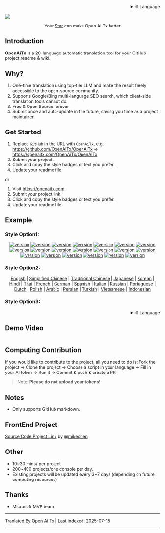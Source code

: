 <div align="right" >
  <details>
    <summary >🌐 Language</summary>
    <div>
      <div align="right">
        <p><a href="https://openaitx.github.io/view.html?user=OpenAiTx&project=OpenAiTx&lang=en">English</a></p>
        <p><a href="https://openaitx.github.io/view.html?user=OpenAiTx&project=OpenAiTx&lang=zh-CN">Simplified Chinese</a></p>
        <p><a href="https://openaitx.github.io/view.html?user=OpenAiTx&project=OpenAiTx&lang=zh-TW">Traditional Chinese</a></p>
        <p><a href="https://openaitx.github.io/view.html?user=OpenAiTx&project=OpenAiTx&lang=ja">Japanese</a></p>
        <p><a href="https://openaitx.github.io/view.html?user=OpenAiTx&project=OpenAiTx&lang=ko">Korean</a></p>
        <p><a href="https://openaitx.github.io/view.html?user=OpenAiTx&project=OpenAiTx&lang=hi">Hindi</a></p>
        <p><a href="https://openaitx.github.io/view.html?user=OpenAiTx&project=OpenAiTx&lang=th">Thai</a></p>
        <p><a href="https://openaitx.github.io/view.html?user=OpenAiTx&project=OpenAiTx&lang=fr">French</a></p>
        <p><a href="https://openaitx.github.io/view.html?user=OpenAiTx&project=OpenAiTx&lang=de">German</a></p>
        <p><a href="https://openaitx.github.io/view.html?user=OpenAiTx&project=OpenAiTx&lang=es">Spanish</a></p>
        <p><a href="https://openaitx.github.io/view.html?user=OpenAiTx&project=OpenAiTx&lang=it">Italian</a></p>
        <p><a href="https://openaitx.github.io/view.html?user=OpenAiTx&project=OpenAiTx&lang=ru">Russian</a></p>
        <p><a href="https://openaitx.github.io/view.html?user=OpenAiTx&project=OpenAiTx&lang=pt">Portuguese</a></p>
        <p><a href="https://openaitx.github.io/view.html?user=OpenAiTx&project=OpenAiTx&lang=nl">Dutch</a></p>
        <p><a href="https://openaitx.github.io/view.html?user=OpenAiTx&project=OpenAiTx&lang=pl">Polish</a></p>
        <p><a href="https://openaitx.github.io/view.html?user=OpenAiTx&project=OpenAiTx&lang=ar">Arabic</a></p>
        <p><a href="https://openaitx.github.io/view.html?user=OpenAiTx&project=OpenAiTx&lang=fa">Persian</a></p>
        <p><a href="https://openaitx.github.io/view.html?user=OpenAiTx&project=OpenAiTx&lang=tr">Turkish</a></p>
        <p><a href="https://openaitx.github.io/view.html?user=OpenAiTx&project=OpenAiTx&lang=vi">Vietnamese</a></p>
        <p><a href="https://openaitx.github.io/view.html?user=OpenAiTx&project=OpenAiTx&lang=id">Indonesian</a></p>
      </div>
    </div>
  </details>
</div>

![](https://openaitx.github.io/logo_crop.png)



<div align="center">
 Your <a href="https://github.com/OpenAiTx/OpenAiTx">Star</a>  can make Open Ai Tx better
</div>


## Introduction

**OpenAiTx** is a 20-language automatic translation tool for your GitHub project readme & wiki.

## Why?

1. One-time translation using top-tier LLM and make the result freely accessible to the open-source community.
2. Supports Google/Bing multi-language SEO search, which client-side translation tools cannot do.
3. Free & Open Source forever 
4. Submit once and auto-update in the future, saving you time as a project maintainer.


## Get Started

1. Replace `GitHub` in the URL with `OpenAiTx`, e.g. https://github.com/OpenAiTx/OpenAiTx → https://openaitx.com/OpenAiTx/OpenAiTx  
2. Submit your project.
3. Click and copy the style badges or text you prefer.
4. Update your readme file.

or

1. Visit https://openaitx.com
2. Submit your project link.
3. Click and copy the style badges or text you prefer.
4. Update your readme file.

## Example

### Style Option1:

<div align="center"><p><a href="https://openaitx.github.io/view.html?user=OpenAiTx&project=OpenAiTx&lang=en"><img src="https://img.shields.io/badge/EN-white" alt="version"></a> <a href="https://openaitx.github.io/view.html?user=OpenAiTx&project=OpenAiTx&lang=zh-CN"><img src="https://img.shields.io/badge/简中-white" alt="version"></a> <a href="https://openaitx.github.io/view.html?user=OpenAiTx&project=OpenAiTx&lang=zh-TW"><img src="https://img.shields.io/badge/繁中-white" alt="version"></a> <a href="https://openaitx.github.io/view.html?user=OpenAiTx&project=OpenAiTx&lang=ja"><img src="https://img.shields.io/badge/日本語-white" alt="version"></a> <a href="https://openaitx.github.io/view.html?user=OpenAiTx&project=OpenAiTx&lang=ko"><img src="https://img.shields.io/badge/한국어-white" alt="version"></a> <a href="https://openaitx.github.io/view.html?user=OpenAiTx&project=OpenAiTx&lang=hi"><img src="https://img.shields.io/badge/हिन्दी-white" alt="version"></a> <a href="https://openaitx.github.io/view.html?user=OpenAiTx&project=OpenAiTx&lang=th"><img src="https://img.shields.io/badge/ไทย-white" alt="version"></a> <a href="https://openaitx.github.io/view.html?user=OpenAiTx&project=OpenAiTx&lang=fr"><img src="https://img.shields.io/badge/Français-white" alt="version"></a> <a href="https://openaitx.github.io/view.html?user=OpenAiTx&project=OpenAiTx&lang=de"><img src="https://img.shields.io/badge/Deutsch-white" alt="version"></a> <a href="https://openaitx.github.io/view.html?user=OpenAiTx&project=OpenAiTx&lang=es"><img src="https://img.shields.io/badge/Español-white" alt="version"></a> <a href="https://openaitx.github.io/view.html?user=OpenAiTx&project=OpenAiTx&lang=it"><img src="https://img.shields.io/badge/Italiano-white" alt="version"></a> <a href="https://openaitx.github.io/view.html?user=OpenAiTx&project=OpenAiTx&lang=ru"><img src="https://img.shields.io/badge/Русский-white" alt="version"></a> <a href="https://openaitx.github.io/view.html?user=OpenAiTx&project=OpenAiTx&lang=pt"><img src="https://img.shields.io/badge/Português-white" alt="version"></a> <a href="https://openaitx.github.io/view.html?user=OpenAiTx&project=OpenAiTx&lang=nl"><img src="https://img.shields.io/badge/Nederlands-white" alt="version"></a> <a href="https://openaitx.github.io/view.html?user=OpenAiTx&project=OpenAiTx&lang=pl"><img src="https://img.shields.io/badge/Polski-white" alt="version"></a> <a href="https://openaitx.github.io/view.html?user=OpenAiTx&project=OpenAiTx&lang=ar"><img src="https://img.shields.io/badge/العربية-white" alt="version"></a> <a href="https://openaitx.github.io/view.html?user=OpenAiTx&project=OpenAiTx&lang=fa"><img src="https://img.shields.io/badge/فارسی-white" alt="version"></a> <a href="https://openaitx.github.io/view.html?user=OpenAiTx&project=OpenAiTx&lang=tr"><img src="https://img.shields.io/badge/Türkçe-white" alt="version"></a> <a href="https://openaitx.github.io/view.html?user=OpenAiTx&project=OpenAiTx&lang=vi"><img src="https://img.shields.io/badge/Tiếng Việt-white" alt="version"></a> <a href="https://openaitx.github.io/view.html?user=OpenAiTx&project=OpenAiTx&lang=id"><img src="https://img.shields.io/badge/Bahasa Indonesia-white" alt="version"></a> </p></div>

### Style Option2:

<p align="center">
  <a href="https://openaitx.github.io/view.html?user=OpenAiTx&project=OpenAiTx&lang=en">English</a> |
  <a href="https://openaitx.github.io/view.html?user=OpenAiTx&project=OpenAiTx&lang=zh-CN">Simplified Chinese</a> |
  <a href="https://openaitx.github.io/view.html?user=OpenAiTx&project=OpenAiTx&lang=zh-TW">Traditional Chinese</a> |
  <a href="https://openaitx.github.io/view.html?user=OpenAiTx&project=OpenAiTx&lang=ja">Japanese</a> |
  <a href="https://openaitx.github.io/view.html?user=OpenAiTx&project=OpenAiTx&lang=ko">Korean</a> |
  <a href="https://openaitx.github.io/view.html?user=OpenAiTx&project=OpenAiTx&lang=hi">Hindi</a> |
  <a href="https://openaitx.github.io/view.html?user=OpenAiTx&project=OpenAiTx&lang=th">Thai</a> |
  <a href="https://openaitx.github.io/view.html?user=OpenAiTx&project=OpenAiTx&lang=fr">French</a> |
  <a href="https://openaitx.github.io/view.html?user=OpenAiTx&project=OpenAiTx&lang=de">German</a> |
  <a href="https://openaitx.github.io/view.html?user=OpenAiTx&project=OpenAiTx&lang=es">Spanish</a> |
  <a href="https://openaitx.github.io/view.html?user=OpenAiTx&project=OpenAiTx&lang=it">Italian</a> |
  <a href="https://openaitx.github.io/view.html?user=OpenAiTx&project=OpenAiTx&lang=ru">Russian</a> |
  <a href="https://openaitx.github.io/view.html?user=OpenAiTx&project=OpenAiTx&lang=pt">Portuguese</a> |
  <a href="https://openaitx.github.io/view.html?user=OpenAiTx&project=OpenAiTx&lang=nl">Dutch</a> |
  <a href="https://openaitx.github.io/view.html?user=OpenAiTx&project=OpenAiTx&lang=pl">Polish</a> |
  <a href="https://openaitx.github.io/view.html?user=OpenAiTx&project=OpenAiTx&lang=ar">Arabic</a> |
  <a href="https://openaitx.github.io/view.html?user=OpenAiTx&project=OpenAiTx&lang=fa">Persian</a> |
  <a href="https://openaitx.github.io/view.html?user=OpenAiTx&project=OpenAiTx&lang=tr">Turkish</a> |
  <a href="https://openaitx.github.io/view.html?user=OpenAiTx&project=OpenAiTx&lang=vi">Vietnamese</a> |
  <a href="https://openaitx.github.io/view.html?user=OpenAiTx&project=OpenAiTx&lang=id">Indonesian</a>
</p>

### Style Option3:

<div align="right" >
  <details>
<summary >🌐 Language</summary>
<div>
  <div align="right">
    <p><a href="https://openaitx.github.io/view.html?user=OpenAiTx&project=OpenAiTx&lang=en">English</a></p>
    <p><a href="https://openaitx.github.io/view.html?user=OpenAiTx&project=OpenAiTx&lang=zh-CN">Simplified Chinese</a></p>
    <p><a href="https://openaitx.github.io/view.html?user=OpenAiTx&project=OpenAiTx&lang=zh-TW">Traditional Chinese</a></p>
    <p><a href="https://openaitx.github.io/view.html?user=OpenAiTx&project=OpenAiTx&lang=ja">Japanese</a></p>
    <p><a href="https://openaitx.github.io/view.html?user=OpenAiTx&project=OpenAiTx&lang=ko">Korean</a></p>
    <p><a href="https://openaitx.github.io/view.html?user=OpenAiTx&project=OpenAiTx&lang=hi">Hindi</a></p>
    <p><a href="https://openaitx.github.io/view.html?user=OpenAiTx&project=OpenAiTx&lang=th">Thai</a></p>
    <p><a href="https://openaitx.github.io/view.html?user=OpenAiTx&project=OpenAiTx&lang=fr">French</a></p>
    <p><a href="https://openaitx.github.io/view.html?user=OpenAiTx&project=OpenAiTx&lang=de">German</a></p>
    <p><a href="https://openaitx.github.io/view.html?user=OpenAiTx&project=OpenAiTx&lang=es">Spanish</a></p>
    <p><a href="https://openaitx.github.io/view.html?user=OpenAiTx&project=OpenAiTx&lang=it">Italian</a></p>
    <p><a href="https://openaitx.github.io/view.html?user=OpenAiTx&project=OpenAiTx&lang=ru">Russian</a></p>
    <p><a href="https://openaitx.github.io/view.html?user=OpenAiTx&project=OpenAiTx&lang=pt">Portuguese</a></p>
    <p><a href="https://openaitx.github.io/view.html?user=OpenAiTx&project=OpenAiTx&lang=nl">Dutch</a></p>
    <p><a href="https://openaitx.github.io/view.html?user=OpenAiTx&project=OpenAiTx&lang=pl">Polish</a></p>
    <p><a href="https://openaitx.github.io/view.html?user=OpenAiTx&project=OpenAiTx&lang=ar">Arabic</a></p>
    <p><a href="https://openaitx.github.io/view.html?user=OpenAiTx&project=OpenAiTx&lang=fa">Persian</a></p>
    <p><a href="https://openaitx.github.io/view.html?user=OpenAiTx&project=OpenAiTx&lang=tr">Turkish</a></p>
    <p><a href="https://openaitx.github.io/view.html?user=OpenAiTx&project=OpenAiTx&lang=vi">Vietnamese</a></p>
    <p><a href="https://openaitx.github.io/view.html?user=OpenAiTx&project=OpenAiTx&lang=id">Indonesian</a></p>
  </div>
</div>
</details>
</div>


## Demo Video

<a href="https://github.com/user-attachments/assets/a1370023-8924-4d40-9f18-979a334e934d"> 
<img src="https://github.com/user-attachments/assets/f99e18aa-d943-4a88-a40e-2642952e9695"  alt="">
</a>


## Computing Contribution 

If you would like to contribute to the project, all you need to do is:
Fork the project → Clone the project → Choose a script in your language → Fill in your AI token → Run it → Commit & push & create a PR

> Note: **Please do not upload your tokens!**

## Notes

- Only supports GitHub markdown. 

## FrontEnd Project
[Source Code Project Link](https://github.com/OpenAiTx/OpenAiTx_FrontEnd) by [@mikechen](https://github.com/mikechen-git)

## Other

- 10~30 mins/ per project
- 200~400 projects/one console per day.
- Existing projects will be updated every 3~7 days (depending on future computing resources)



## Thanks

- Microsoft MVP team


---

Tranlated By [Open Ai Tx](https://github.com/OpenAiTx/OpenAiTx) | Last indexed: 2025-07-15

---